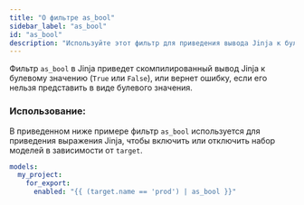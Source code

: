 ```yaml
---
title: "О фильтре as_bool"
sidebar_label: "as_bool"
id: "as_bool"
description: "Используйте этот фильтр для приведения вывода Jinja к булевому значению."
---
```


Фильтр `as_bool` в Jinja приведет скомпилированный вывод Jinja к булевому
значению (`True` или `False`), или вернет ошибку, если его нельзя представить
в виде булевого значения.

### Использование:

В приведенном ниже примере фильтр `as_bool` используется для приведения выражения Jinja, чтобы включить или отключить набор моделей в зависимости от `target`.

<File name='dbt_project.yml'>

```yml
models:
  my_project:
    for_export:
      enabled: "{{ (target.name == 'prod') | as_bool }}"
```

</File>
